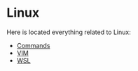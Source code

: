 # Linux
Here is located everything related to Linux:
* [Commands](./commands/README.md)
* [VIM](./vim/README.md)
* [WSL](./wsl/README.md)